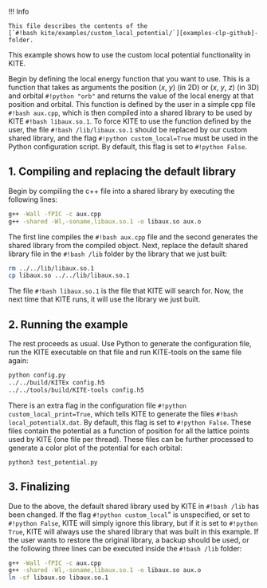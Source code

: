 !!! Info

    This file describes the contents of the
    [`#!bash kite/examples/custom_local_potential/`][examples-clp-github]-folder.

This example shows how to use the custom local potential functionality in KITE. 

Begin by defining the local energy function that you want to use.
This is a function that takes as arguments the position ($x$, $y$) (in 2D) or ($x$, $y$, $z$) (in 3D) and
orbital `#!python "orb"` and returns the value of the local energy at that position and orbital.
This function is defined by the user in a simple cpp file `#!bash aux.cpp`, which is then compiled into a
shared library to be used by KITE `#!bash libaux.so.1`.
To force KITE to use the function defined by the user, the file `#!bash /lib/libaux.so.1` should be replaced by
our custom shared library, and the flag `#!python custom_local=True` must be used in the Python configuration script.
By default, this flag is set to `#!python False`. 

## 1. Compiling and replacing the default library
Begin by compiling the c++ file into a shared library by executing the following lines:

``` bash
g++ -Wall -fPIC -c aux.cpp
g++ -shared -Wl,-soname,libaux.so.1 -o libaux.so aux.o
```

The first line compiles the `#!bash aux.cpp` file and the second generates the shared library from the compiled object.
Next, replace the default shared library file in the `#!bash /lib` folder by the library that we just built:

``` bash
rm ../../lib/libaux.so.1
cp libaux.so ../../lib/libaux.so.1
```

The file `#!bash libaux.so.1` is the file that KITE will search for.
Now, the next time that KITE runs, it will use the library we just built.

## 2. Running the example
The rest proceeds as usual.
Use Python to generate the configuration file, run the KITE executable on that file and run KITE-tools on the same file again:

``` bash
python config.py
../../build/KITEx config.h5
../../tools/build/KITE-tools config.h5
```

There is an extra flag in the configuration file `#!python custom_local_print=True`, which tells KITE to generate the
files `#!bash local_potentialX.dat`.
By default, this flag is set to `#!python False`.
These files contain the potential as a function of position for all the lattice points used by KITE (one file per thread).
These files can be further processed to generate a color plot of the potential for each orbital:

```
python3 test_potential.py
```

## 3. Finalizing
Due to the above, the default shared library used by KITE in `#!bash /lib` has been changed.
If the flag `#!python custom_local`" is unspecified, or set to `#!python False`, KITE will simply ignore this library,
but if it is set to `#!python True`, KITE will always use the shared library that was built in this example.
If the user wants to restore the original library, a backup should be used,
or the following three lines can be executed inside the `#!bash /lib` folder:

``` bash
g++ -Wall -fPIC -c aux.cpp 
g++ -shared -Wl,-soname,libaux.so.1 -o libaux.so aux.o
ln -sf libaux.so libaux.so.1
```

[examples-clp-github]: https://github.com/quantum-kite/kite/tree/master/examples/custom_local_potential